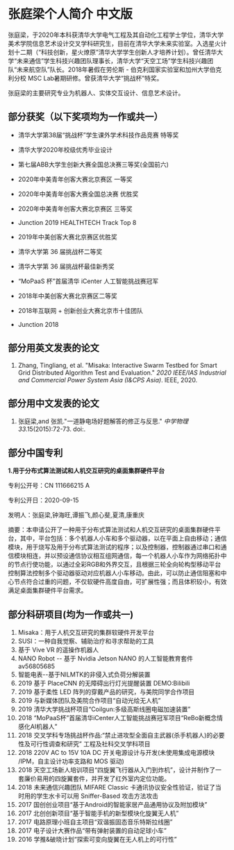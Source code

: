 张庭梁个人简介 中文版
===



张庭梁，于2020年本科获清华大学电气工程及其自动化工程学士学位，清华大学美术学院信息艺术设计交叉学科研究生，目前在清华大学未来实验室。入选星火计划十二期（“科技创新，星火燎原”清华大学学生创新人才培养计划）。曾任清华大学“未来通信”学生科技兴趣团队理事长，清华大学“天空工场”学生科技兴趣团队“未来航空队”队长。2018年暑假在劳伦斯 - 伯克利国家实验室和加州大学伯克利分校 MSC Lab暑期研修。曾获清华大学“挑战杯”特奖。

张庭梁的主要研究专业为机器人、实体交互设计、信息艺术设计。



## 部分获奖（以下奖项均为一作或共一）

- 清华大学第38届“挑战杯”学生课外学术科技作品竞赛 特等奖
- 清华大学2020年校级优秀毕业设计
- 第七届ABB大学生创新大赛全国总决赛三等奖(全国前六)
- 2020年中美青年创客大赛北京赛区 一等奖
- 2020年中美青年创客大赛全国总决赛 优胜奖
- 2020年中美青年创客大赛北京赛区 三等奖
- Junction 2019 HEALTHTECH Track Top 8
- 2019年中美创客大赛北京赛区优胜奖
- 清华大学第 36 届挑战杯二等奖
- 清华大学第 36 届挑战杯最佳新秀奖
- “MoPaaS 杯”首届清华 iCenter 人工智能挑战赛冠军
- 2018年中美创客大赛北京赛区二等奖

- 2018年互联网 + 创新创业大赛北京市十佳团队
- Junction 2018

## 部分用英文发表的论文

1. Zhang, Tingliang, et al. "Misaka: Interactive Swarm Testbed for Smart Grid Distributed Algorithm Test and Evaluation." *2020 IEEE/IAS Industrial and Commercial Power System Asia (I&CPS Asia)*. IEEE, 2020.

## 部分用中文发表的论文

1. 张庭梁,and 张凯."一道静电场好题解答的修正与反思." *中学物理* *33*.15(2015):72-73. doi:.

## 部分中国专利

**1.用于分布式算法测试和人机交互研究的桌面集群硬件平台**

专利公开号：CN 111666215 A

专利公开日：2020-09-15

发明人：张庭梁,钟海旺,谭振飞,颜心斐,夏清,康重庆

摘要：本申请公开了一种用于分布式算法测试和人机交互研究的桌面集群硬件平台，其中，平台包括：多个机器人小车和多个驱动器，以在平面上自由移动；通信模块，用于烧写及用于分布式算法测试的程序；以及控制器，控制器通过串口和通信模块相连，并以预设通信协议相互组网通信，每一个机器人小车作为网络拓扑中的节点行使功能，以通过全彩RGB和外界交互，且根据三轮全向轮构型移动平台控制算法控制多个驱动器驱动对应机器人小车移动。由此，可以防止通信阻塞和中心节点符合过重的问题，不仅软硬件高度自由，可扩展性强；而且体积较小，有效满足桌面集群硬件平台需求。

## 部分科研项目(均为一作或共一)

1. Misaka：用于人机交互研究的集群软硬件开发平台
2. SUSI：一种自我觉察、辅助治疗和寻求帮助的工具
3. 基于 Vive VR 的遥操作机器人
4. NANO Robot -- 基于 Nvidia Jetson NANO 的人工智能教育套件 av56805685 
5. 智能电表--基于NILMTK的非侵入式负荷分解装置
6. 2019 基于 PlaceCNN 的无障碍出行灯光提醒装置 DEMO:Bilibili
7. 2019 基于柔性 LED 阵列的穿戴产品的研究，与美院同学合作项目
8. 2019 与新媒体团队及美院合作项目“自动光绘无人机”
9. 2019 清华大学挑战杯项目“Coilgun:多级高斯线圈电磁加速装置” 
10. 2018 “MoPaaS杯”首届清华iCenter人工智能挑战赛冠军项目“ReBo新概念情感化AI机器人”
11. 2018 交叉学科专场挑战杯作品:“禁止进攻型全面自主武器(杀手机器人)的必要性及可行性调查和研究” 工程及社科交叉学科项目 
12. 2018 220V AC to 15V 10A DC 开关电源设计与开发(未使用集成电源模块 /IPM，自主设计功率支路和 MOS 驱动)
13. 2018 天空工场新人培训项目“四旋翼飞行器从入门到炸机”，设计并制作了一套廉价易用的四旋翼套件，并开发了红外室内定位功能。
14. 2018 未来通信兴趣团队 MIFARE Classic 卡通讯协议安全性验证，验证了当时用的学生水卡可以用 Sniffer-Based 攻击方法攻击 
15. 2017 国创创业项目“基于Android的智能家居产品通用协议及附加模块” 
16. 2017 北创创新项目“基于智能手机的新型模块化旋翼无人机”
17. 2017 电路原理小班自主项目“双谐振固态音乐特斯拉线圈” 
18. 2017 电子设计大赛作品“带有弹射装置的自动足球小车” 
19. 2016 学推&破晓计划“探索可变向旋翼在无人机上的可行性”

